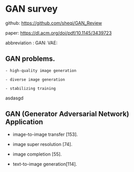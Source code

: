 # GAN survey

github: https://github.com/sheqi/GAN_Review

paper: https://dl.acm.org/doi/pdf/10.1145/3439723

abbreviation :
    GAN:
    VAE: 

## GAN problems.

    - high-quality image generation

    - diverse image generation

    - stabilizing training

asdasgd
## GAN (Generator Adversarial Network) Application

 - image-to-image transfer [153].

 - image super resolution [74].

 - image completion [55].

 - text-to-image generation[114].
